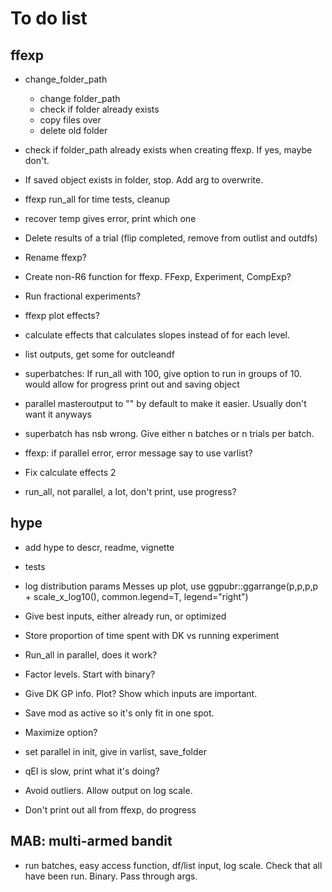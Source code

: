 # To do list

## ffexp

* change_folder_path
  - change folder_path
  - check if folder already exists
  - copy files over
  - delete old folder

* check if folder_path already exists when creating ffexp.
If yes, maybe don't.

* If saved object exists in folder, stop. Add arg to overwrite.

* ffexp run_all for time tests, cleanup

* recover temp gives error, print which one

* Delete results of a trial (flip completed, remove from outlist and outdfs)

* Rename ffexp? 

* Create non-R6 function for ffexp. FFexp, Experiment, CompExp?

* Run fractional experiments?

* ffexp plot effects?

* calculate effects that calculates slopes instead of for each level.

* list outputs, get some for outcleandf

* superbatches: If run_all with 100, give option to run in groups of 10.
  would allow for progress print out and saving object

* parallel masteroutput to "" by default to make it easier. Usually don't want it anyways

* superbatch has nsb wrong. Give either n batches or n trials per batch.

* ffexp: if parallel error, error message say to use varlist?

* Fix calculate effects 2

* run_all, not parallel, a lot, don't print, use progress?

## hype

* add hype to descr, readme, vignette

* tests

* log distribution params
Messes up plot, use
ggpubr::ggarrange(p,p,p,p + scale_x_log10(), common.legend=T, legend="right")

* Give best inputs, either already run, or optimized

* Store proportion of time spent with DK vs running experiment

* Run_all in parallel, does it work?

* Factor levels. Start with binary?

* Give DK GP info. Plot? Show which inputs are important.

* Save mod as active so it's only fit in one spot.

* Maximize option?

* set parallel in init, give in varlist, save_folder

* qEI is slow, print what it's doing?

* Avoid outliers. Allow output on log scale.

* Don't print out all from ffexp, do progress

## MAB: multi-armed bandit

* run batches, easy access function, df/list input, log scale.
   Check that all have been run. Binary. Pass through args.
